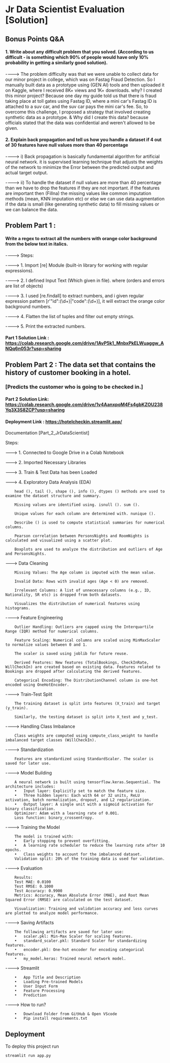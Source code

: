 # Jr Data Scientist Evaluation [Solution]

## Bonus Points Q&A
#### 1. Write about any difficult problem that you solved. (According to us difficult - is something which 90% of people would have only 10% probability in getting a similarly good solution). 
----> The problem difficulty was that we were unable to collect data for our minor project in college, which was on Fastag Fraud Detection. So I manually built data as a prototype using (GEN AI) tools and then uploaded it on Kaggle, where I received 8K+ views and 1K+ downloads. why? I created this minor project? Because one day my guide told us that there is fraud taking place at toll gates using Fastag ID, where a mini car's Fastag ID is attached to a suv car, and the suv car pays the mini car's fee. So, to overcome this challenge, I proposed a strategy that involved creating synthetic data as a prototype. & Why did I create this data? because officials stated that the data was confidential and weren't allowed to be given.

#### 2. Explain back propagation and tell us how you handle a dataset if 4 out of 30 features have null values more than 40 percentage
----> i) Back propagation is basically fundamental algorithm for artificial neural network. it is supervised learning technique that adjusts the weights of the network to minimize the Error between the predicted output and actual target output.

----> ii) To handle the dataset if null values are more than 40 percentage than we have to drop the features if they are not important. if the features are important then (Fillna) the missing values like common imputation methods (mean, KNN imputation etc) or else we can use data augmentation if the data is small (like generating synthetic data) to fill missing values or we can balance the data.

## Problem Part 1 : 
#### Write a regex to extract all the numbers with orange color background from the below text in italics.

----> Steps:

----> 1. Import [re] Module (built-in library for working with regular expressions).

----> 2. I defined Input Text (Which given in file). where (orders and errors are list of objects)

----> 3. I used [re.findall] to extract numbers, and i given regular expression pattern [r'"id":(\d+)|"code":(\d+)], it will extract the orange color background numbers.

----> 4. Flatten the list of tuples and filter out empty strings.

----> 5. Print the extracted numbers.

#### Part 1 Solution Link : https://colab.research.google.com/drive/1AvP5k1_MnbxPkELWuaggw_ANQq6n053r?usp=sharing

## Problem Part 2 : The data set that contains the history of customer booking in a hotel.
### [Predicts the customer who is going to be checked in.] 

#### Part 2 Solution Link: https://colab.research.google.com/drive/1v4AanxpoM4Fs4gbKZOU238Yq3X3S8ZCP?usp=sharing

#### Deployment Link : https://hotelcheckin.streamlit.app/

Documentation [Part_2_JrDataScientist] 

Steps:

---> 1. Connected to Google Drive in a Colab Notebook

---> 2. Imported Necessary Libraries

---> 3. Train & Test Data has been Loaded

---> 4. Exploratory Data Analysis (EDA)

        head (), tail (), shape (), info (), dtypes () methods are used to examine the dataset structure and summary.

        Missing values are identified using. isnull (). sum ().

        Unique values for each column are determined with. nunique ().

        Describe () is used to compute statistical summaries for numerical columns.

        Pearson correlation between PersonsNights and RoomNights is calculated and visualized using a scatter plot.

        Boxplots are used to analyze the distribution and outliers of Age and PersonsNights.

---> Data Cleaning 

        Missing Values: The Age column is imputed with the mean value.

        Invalid Data: Rows with invalid ages (Age < 0) are removed.

        Irrelevant Columns: A list of unnecessary columns (e.g., ID, Nationality, SR etc) is dropped from both datasets.

        Visualizes the distribution of numerical features using histograms.

----> Feature Engineering 

        Outlier Handling: Outliers are capped using the Interquartile Range (IQR) method for numerical columns.

        Feature Scaling: Numerical columns are scaled using MinMaxScaler to normalize values between 0 and 1.

        The scaler is saved using joblib for future reuse.

        Derived Features: New features (TotalBookings, CheckInRate, WillCheckIn) are created based on existing data. Features related to Bookings are dropped after calculating the derived features.

        Categorical Encoding: The DistributionChannel column is one-hot encoded using OneHotEncoder.

----> Train-Test Split

        The training dataset is split into features (X_train) and target (y_train).

        Similarly, the testing dataset is split into X_test and y_test.

----> Handling Class Imbalance

        Class weights are computed using compute_class_weight to handle imbalanced target classes (WillCheckIn).

----> Standardization

        Features are standardized using StandardScaler. The scaler is saved for later use.

----> Model Building
 
        A neural network is built using tensorflow.keras.Sequential. The architecture includes:
        •	Input layer: Explicitly set to match the feature size.
        •	Three hidden layers: Each with 64 or 32 units, ReLU activation, batch normalization, dropout, and L2 regularization.
        •	Output layer: A single unit with a sigmoid activation for binary classification.
        Optimizer: Adam with a learning rate of 0.001.
        Loss function: binary_crossentropy.

----> Training the Model

        The model is trained with:
        •	Early stopping to prevent overfitting.
        •	A learning rate scheduler to reduce the learning rate after 10 epochs.
        •	Class weights to account for the imbalanced dataset.
        Validation split: 20% of the training data is used for validation.

----> Evaluation

        Results:
        Test MAE: 0.0100
        Test RMSE: 0.1000
        Test Accuracy: 0.9900
        Metrics: Accuracy, Mean Absolute Error (MAE), and Root Mean Squared Error (RMSE) are calculated on the test dataset.
        
        Visualization: Training and validation accuracy and loss curves are plotted to analyze model performance.

----> Saving Artifacts

        The following artifacts are saved for later use:
        •	scaler.pkl: Min-Max Scaler for scaling features.
        •	standard_scaler.pkl: Standard Scaler for standardizing features.
        •	encoder.pkl: One-hot encoder for encoding categorical features.
        •	my_model.keras: Trained neural network model.

----> Streamlit

        •	App Title and Description
        •	Loading Pre-trained Models
        •	User Input Form
        •	Feature Processing
        •	Prediction

----> How to run? 

        •	Download Folder from GitHub & Open VScode
        •	Pip install requirements.txt



## Deployment

To deploy this project run

```bash
streamlit run app.py
```

